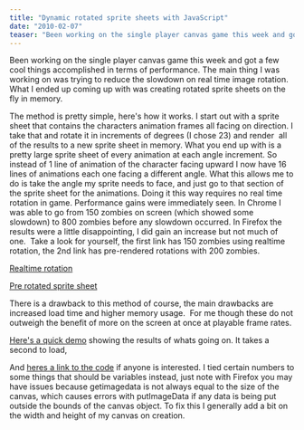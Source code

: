```yaml
---
title: "Dynamic rotated sprite sheets with JavaScript"
date: "2010-02-07"
teaser: "Been working on the single player canvas game this week and got a few cool things accomplished in terms of performance. The main thing I was working on was trying to reduce the slowdown on real time image rotation. What I ended up coming up with was creating rotated sprite sheets on the fly in memory..."
---
```


Been working on the single player canvas game this week and got a few cool things accomplished in terms of performance. The main thing I was working on was trying to reduce the slowdown on real time image rotation.  What I ended up coming up with was creating rotated sprite sheets on the fly in memory.

The method is pretty simple, here's how it works. I start out with a sprite sheet that contains the characters animation frames all facing on direction. I take that and rotate it in increments of degrees (I chose 23) and render  all of the results to a new sprite sheet in memory. What you end up with is a pretty large sprite sheet of every animation at each angle increment. So instead of 1 line of animation of the character facing upward I now have 16 lines of animations each one facing a different angle. What this allows me to do is take the angle my sprite needs to face, and just go to that section of the sprite sheet for the animations. Doing it this way requires no real time rotation in game. Performance gains were immediately seen. In Chrome I was able to go from 150 zombies on screen (which showed some slowdown) to 800 zombies before any slowdown occurred. In Firefox the results were a little disappointing, I did gain an increase but not much of one.  Take a look for yourself, the first link has 150 zombies using realtime rotation, the 2nd link has pre-rendered rotations with 200 zombies.

[Realtime rotation](http://www.somethinghitme.com/projects/rottest/)

[Pre rotated sprite sheet](http://www.somethinghitme.com/projects/prerotation/)

There is a drawback to this method of course, the main drawbacks are increased load time and higher memory usage.  For me though these do not outweigh the benefit of more on the screen at once at playable frame rates.

[Here's a quick demo](http://www.somethinghitme.com/projects/rotatedimage/rotateImage.html) showing the results of whats going on. It takes a second to load,

And [heres a link to the code](http://www.somethinghitme.com/projects/rotatedimage/rotateImage.js) if anyone is interested. I tied certain numbers to some things that should be variables instead, just note with Firefox you may have issues because getimagedata is not always equal to the size of the canvas, which causes errors with putImageData if any data is being put outside the bounds of the canvas object. To fix this I generally add a bit on the width and height of my canvas on creation.
